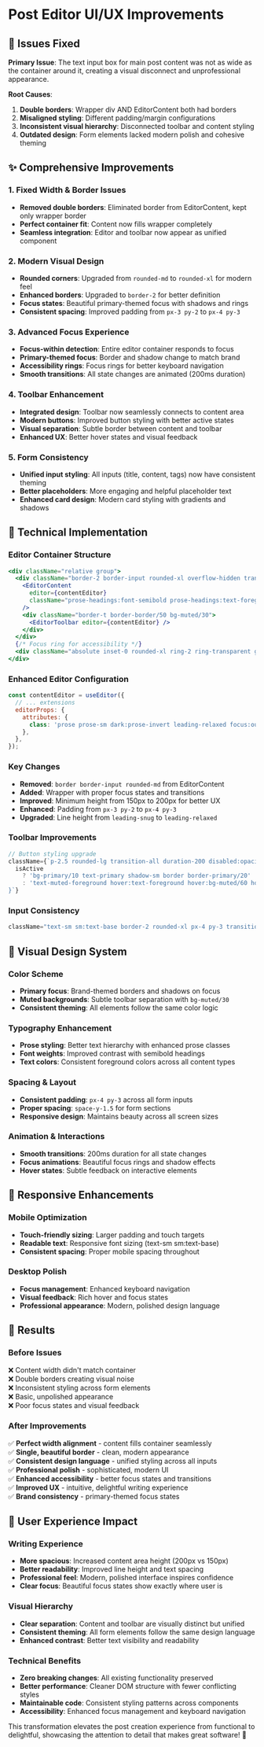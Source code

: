 # Post Editor UI/UX Improvements

## 🎯 **Issues Fixed**

**Primary Issue**: The text input box for main post content was not as wide as the container around it, creating a visual disconnect and unprofessional appearance.

**Root Causes**: 
1. **Double borders**: Wrapper div AND EditorContent both had borders
2. **Misaligned styling**: Different padding/margin configurations
3. **Inconsistent visual hierarchy**: Disconnected toolbar and content styling
4. **Outdated design**: Form elements lacked modern polish and cohesive theming

## ✨ **Comprehensive Improvements**

### **1. Fixed Width & Border Issues**
- **Removed double borders**: Eliminated border from EditorContent, kept only wrapper border
- **Perfect container fit**: Content now fills wrapper completely
- **Seamless integration**: Editor and toolbar now appear as unified component

### **2. Modern Visual Design**
- **Rounded corners**: Upgraded from `rounded-md` to `rounded-xl` for modern feel
- **Enhanced borders**: Upgraded to `border-2` for better definition
- **Focus states**: Beautiful primary-themed focus with shadows and rings
- **Consistent spacing**: Improved padding from `px-3 py-2` to `px-4 py-3`

### **3. Advanced Focus Experience**
- **Focus-within detection**: Entire editor container responds to focus
- **Primary-themed focus**: Border and shadow change to match brand
- **Accessibility rings**: Focus rings for better keyboard navigation
- **Smooth transitions**: All state changes are animated (200ms duration)

### **4. Toolbar Enhancement**
- **Integrated design**: Toolbar now seamlessly connects to content area
- **Modern buttons**: Improved button styling with better active states
- **Visual separation**: Subtle border between content and toolbar
- **Enhanced UX**: Better hover states and visual feedback

### **5. Form Consistency**
- **Unified input styling**: All inputs (title, content, tags) now have consistent theming
- **Better placeholders**: More engaging and helpful placeholder text
- **Enhanced card design**: Modern card styling with gradients and shadows

## 🔧 **Technical Implementation**

### **Editor Container Structure**
```jsx
<div className="relative group">
  <div className="border-2 border-input rounded-xl overflow-hidden transition-all duration-200 group-focus-within:border-primary group-focus-within:shadow-lg group-focus-within:shadow-primary/10 bg-background">
    <EditorContent 
      editor={contentEditor} 
      className="prose-headings:font-semibold prose-headings:text-foreground prose-p:text-foreground prose-strong:text-foreground prose-code:text-foreground"
    />
    <div className="border-t border-border/50 bg-muted/30">
      <EditorToolbar editor={contentEditor} />
    </div>
  </div>
  {/* Focus ring for accessibility */}
  <div className="absolute inset-0 rounded-xl ring-2 ring-transparent group-focus-within:ring-primary/20 transition-all duration-200 pointer-events-none" />
</div>
```

### **Enhanced Editor Configuration**
```jsx
const contentEditor = useEditor({
  // ... extensions
  editorProps: {
    attributes: {
      class: 'prose prose-sm dark:prose-invert leading-relaxed focus:outline-none min-h-[200px] px-4 py-3 w-full',
    },
  },
});
```

### **Key Changes**
- **Removed**: `border border-input rounded-md` from EditorContent
- **Added**: Wrapper with proper focus states and transitions
- **Improved**: Minimum height from 150px to 200px for better UX
- **Enhanced**: Padding from `px-3 py-2` to `px-4 py-3`
- **Upgraded**: Line height from `leading-snug` to `leading-relaxed`

### **Toolbar Improvements**
```jsx
// Button styling upgrade
className={`p-2.5 rounded-lg transition-all duration-200 disabled:opacity-40 disabled:cursor-not-allowed ${
  isActive 
    ? 'bg-primary/10 text-primary shadow-sm border border-primary/20' 
    : 'text-muted-foreground hover:text-foreground hover:bg-muted/60 hover:shadow-sm'
}`}
```

### **Input Consistency**
```jsx
className="text-sm sm:text-base border-2 rounded-xl px-4 py-3 transition-all duration-200 focus:border-primary focus:shadow-lg focus:shadow-primary/10"
```

## 🎨 **Visual Design System**

### **Color Scheme**
- **Primary focus**: Brand-themed borders and shadows on focus
- **Muted backgrounds**: Subtle toolbar separation with `bg-muted/30`
- **Consistent theming**: All elements follow the same color logic

### **Typography Enhancement**
- **Prose styling**: Better text hierarchy with enhanced prose classes
- **Font weights**: Improved contrast with semibold headings
- **Text colors**: Consistent foreground colors across all content types

### **Spacing & Layout**
- **Consistent padding**: `px-4 py-3` across all form inputs
- **Proper spacing**: `space-y-1.5` for form sections
- **Responsive design**: Maintains beauty across all screen sizes

### **Animation & Interactions**
- **Smooth transitions**: 200ms duration for all state changes
- **Focus animations**: Beautiful focus rings and shadow effects
- **Hover states**: Subtle feedback on interactive elements

## 📱 **Responsive Enhancements**

### **Mobile Optimization**
- **Touch-friendly sizing**: Larger padding and touch targets
- **Readable text**: Responsive font sizing (text-sm sm:text-base)
- **Consistent spacing**: Proper mobile spacing throughout

### **Desktop Polish**
- **Focus management**: Enhanced keyboard navigation
- **Visual feedback**: Rich hover and focus states
- **Professional appearance**: Modern, polished design language

## 🎯 **Results**

### **Before Issues**
❌ Content width didn't match container  
❌ Double borders creating visual noise  
❌ Inconsistent styling across form elements  
❌ Basic, unpolished appearance  
❌ Poor focus states and visual feedback  

### **After Improvements**
✅ **Perfect width alignment** - content fills container seamlessly  
✅ **Single, beautiful border** - clean, modern appearance  
✅ **Consistent design language** - unified styling across all inputs  
✅ **Professional polish** - sophisticated, modern UI  
✅ **Enhanced accessibility** - better focus states and transitions  
✅ **Improved UX** - intuitive, delightful writing experience  
✅ **Brand consistency** - primary-themed focus states  

## 🚀 **User Experience Impact**

### **Writing Experience**
- **More spacious**: Increased content area height (200px vs 150px)
- **Better readability**: Improved line height and text spacing
- **Professional feel**: Modern, polished interface inspires confidence
- **Clear focus**: Beautiful focus states show exactly where user is

### **Visual Hierarchy**
- **Clear separation**: Content and toolbar are visually distinct but unified
- **Consistent theming**: All form elements follow the same design language
- **Enhanced contrast**: Better text visibility and readability

### **Technical Benefits**
- **Zero breaking changes**: All existing functionality preserved
- **Better performance**: Cleaner DOM structure with fewer conflicting styles
- **Maintainable code**: Consistent styling patterns across components
- **Accessibility**: Enhanced focus management and keyboard navigation

This transformation elevates the post creation experience from functional to delightful, showcasing the attention to detail that makes great software! 🎉 
